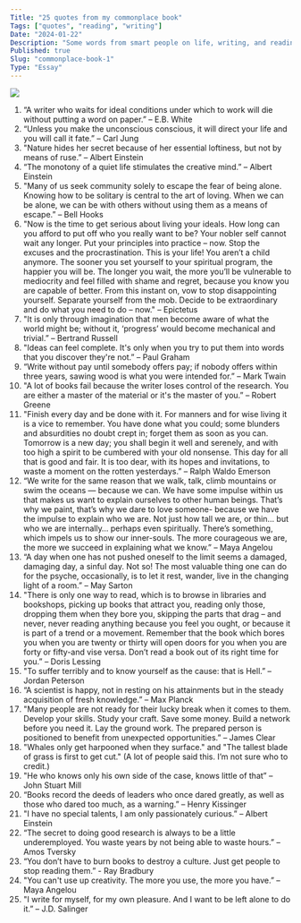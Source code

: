 ```yaml
---
Title: "25 quotes from my commonplace book"
Tags: ["quotes", "reading", "writing"]
Date: "2024-01-22"
Description: "Some words from smart people on life, writing, and reading."
Published: true
Slug: "commonplace-book-1"
Type: "Essay"
---
```


<img src={https://res.cloudinary.com/dde1q4ekv/image/upload/v1705811584/GEOvQewX0AAzayr_nleo4q.jpg} />

1. “A writer who waits for ideal conditions under which to work will die without putting a word on paper.” – E.B. White
2. “Unless you make the unconscious conscious, it will direct your life and you will call it fate.” – Carl Jung
3. "Nature hides her secret because of her essential loftiness, but not by means of ruse.” – Albert Einstein
4. “The monotony of a quiet life stimulates the creative mind.” – Albert Einstein
5. "Many of us seek community solely to escape the fear of being alone. Knowing how to be solitary is central to the art of loving. When we can be alone, we can be with others without using them as a means of escape.” – Bell Hooks
6. "Now is the time to get serious about living your ideals. How long can you afford to put off who you really want to be? Your nobler self cannot wait any longer. Put your principles into practice – now. Stop the excuses and the procrastination. This is your life! You aren’t a child anymore. The sooner you set yourself to your spiritual program, the happier you will be. The longer you wait, the more you’ll be vulnerable to mediocrity and feel filled with shame and regret, because you know you are capable of better. From this instant on, vow to stop disappointing yourself. Separate yourself from the mob. Decide to be extraordinary and do what you need to do – now." – Epictetus
7. "It is only through imagination that men become aware of what the world might be; without it, ‘progress’ would become mechanical and trivial.” – Bertrand Russell
8. "Ideas can feel complete. It's only when you try to put them into words that you discover they're not.” – Paul Graham
9. “Write without pay until somebody offers pay; if nobody offers within three years, sawing wood is what you were intended for.” – Mark Twain
10. "A lot of books fail because the writer loses control of the research. You are either a master of the material or it's the master of you.” – Robert Greene
11. "Finish every day and be done with it. For manners and for wise living it is a vice to remember. You have done what you could; some blunders and absurdities no doubt crept in; forget them as soon as you can. Tomorrow is a new day; you shall begin it well and serenely, and with too high a spirit to be cumbered with your old nonsense. This day for all that is good and fair. It is too dear, with its hopes and invitations, to waste a moment on the rotten yesterdays.” – Ralph Waldo Emerson
12. “We write for the same reason that we walk, talk, climb mountains or swim the oceans — because we can. We have some impulse within us that makes us want to explain ourselves to other human beings. That’s why we paint, that’s why we dare to love someone- because we have the impulse to explain who we are. Not just how tall we are, or thin… but who we are internally… perhaps even spiritually. There’s something, which impels us to show our inner-souls. The more courageous we are, the more we succeed in explaining what we know.” – Maya Angelou
13. “A day when one has not pushed oneself to the limit seems a damaged, damaging day, a sinful day. Not so! The most valuable thing one can do for the psyche, occasionally, is to let it rest, wander, live in the changing light of a room.” – May Sarton
14. "There is only one way to read, which is to browse in libraries and bookshops, picking up books that attract you, reading only those, dropping them when they bore you, skipping the parts that drag – and never, never reading anything because you feel you ought, or because it is part of a trend or a movement. Remember that the book which bores you when you are twenty or thirty will open doors for you when you are forty or fifty-and vise versa. Don’t read a book out of its right time for you.” – Doris Lessing
15. "To suffer terribly and to know yourself as the cause: that is Hell.” – Jordan Peterson
16. “A scientist is happy, not in resting on his attainments but in the steady acquisition of fresh knowledge.” – Max Planck
17. "Many people are not ready for their lucky break when it comes to them. Develop your skills. Study your craft. Save some money. Build a network before you need it. Lay the ground work. The prepared person is positioned to benefit from unexpected opportunities.” – James Clear
18. "Whales only get harpooned when they surface." and "The tallest blade of grass is first to get cut." (A lot of people said this. I’m not sure who to credit.)
19. "He who knows only his own side of the case, knows little of that” – John Stuart Mill
20. “Books record the deeds of leaders who once dared greatly, as well as those who dared too much, as a warning.” – Henry Kissinger
21. "I have no special talents, I am only passionately curious.” – Albert Einstein
22. “The secret to doing good research is always to be a little underemployed. You waste years by not being able to waste hours.” – Amos Tversky
23. “You don’t have to burn books to destroy a culture. Just get people to stop reading them.” - Ray Bradbury
24. "You can't use up creativity. The more you use, the more you have.” – Maya Angelou
25. "I write for myself, for my own pleasure. And I want to be left alone to do it.” – J.D. Salinger
